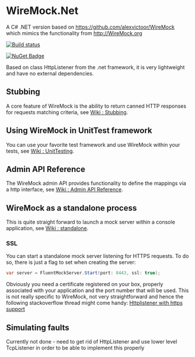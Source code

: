 # WireMock.Net
A C# .NET version based on https://github.com/alexvictoor/WireMock which mimics the functionality from http://WireMock.org

[![Build status](https://ci.appveyor.com/api/projects/status/b3n6q3ygbww4lyls?svg=true)](https://ci.appveyor.com/project/StefH/wiremock-net)

[![NuGet Badge](https://buildstats.info/nuget/WireMock.Net)](https://www.nuget.org/packages/WireMock.Net)

Based on class HttpListener from the .net framework, it is very lightweight and have no external dependencies.

## Stubbing
A core feature of WireMock is the ability to return canned HTTP responses for requests matching criteria, see [Wiki : Stubbing](https://github.com/StefH/WireMock.Net/wiki/Stubbing).


## Using WireMock in UnitTest framework
You can use your favorite test framework and use WireMock within your tests, see
[Wiki : UnitTesting](https://github.com/StefH/WireMock.Net/wiki/Using-WireMock-in-UnitTests).

## Admin API Reference
The WireMock admin API provides functionality to define the mappings via a http interface, see [Wiki : Admin API Reference](https://github.com/StefH/WireMock.Net/wiki/Admin-API-Reference).

## WireMock as a standalone process
This is quite straight forward to launch a mock server within a console application, see [Wiki : standalone](https://github.com/StefH/WireMock.Net/wiki/WireMock-as-a-standalone-process).

### SSL
You can start a standalone mock server listening for HTTPS requests. To do so, there is just a flag to set when creating the server:
```csharp
var server = FluentMockServer.Start(port: 8443, ssl: true);
```
Obviously you need a certificate registered on your box, properly associated with your application and the port number that will be used. This is not really specific to WireMock, not very straightforward and hence the following stackoverflow thread might come handy: [Httplistener with https support](http://stackoverflow.com/questions/11403333/httplistener-with-https-support)

## Simulating faults
Currently not done - need to get rid of HttpListener and use lower level TcpListener in order to be able to implement this properly
